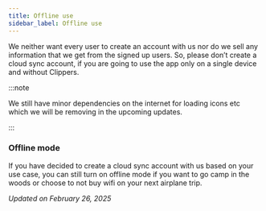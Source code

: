 ```yaml
---
title: Offline use
sidebar_label: Offline use
---
```


We neither want every user to create an account with us nor do we sell any information that we get from the signed up users. So, please don’t create a cloud sync account, if you are going to use the app only on a single device and without Clippers.

:::note

We still have minor dependencies on the internet for loading icons etc which we will be removing in the upcoming updates.

:::

### Offline mode
If you have decided to create a cloud sync account with us based on your use case, you can still turn on offline mode if you want to go camp in the woods or choose to not buy wifi on your next airplane trip.

*Updated on February 26, 2025*
